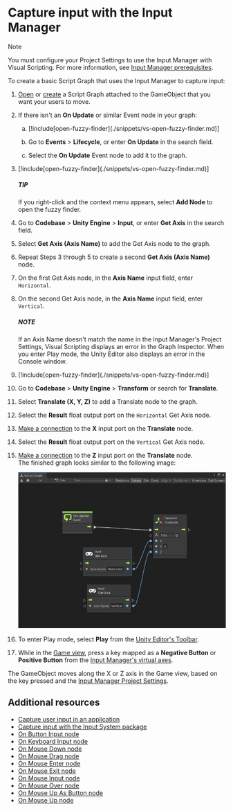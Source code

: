 ﻿# Capture input with the Input Manager

> [!NOTE]
> You must configure your Project Settings to use the Input Manager with Visual Scripting. For more information, see [Input Manager prerequisites](vs-capture-player-input.md#input-manager-prerequisites).

To create a basic Script Graph that uses the Input Manager to capture input: 

<ol>
<li><p><a href="vs-open-graph-edit.md">Open</a> or <a href="vs-create-graph.md">create</a> a Script Graph attached to the GameObject that you want your users to move.</p></li>
<li><p>If there isn't an <strong>On Update</strong> or similar Event node in your graph:</p>
    <ol type="a">
        <li><p>[!include[open-fuzzy-finder](./snippets/vs-open-fuzzy-finder.md)]</p></li>
        <li><p>Go to <strong>Events</strong> &gt; <strong>Lifecycle</strong>, or enter <strong>On Update</strong> in the search field.</p></li>
        <li><p>Select the <strong>On Update</strong> Event node to add it to the graph.</p></li>
    </ol>
</li>
<li><p>[!include[open-fuzzy-finder](./snippets/vs-open-fuzzy-finder.md)]</p></li>
<div class="TIP"><h5>TIP</h5><p>If you right-click and the context menu appears, select <strong>Add Node</strong> to open the fuzzy finder.</p></div>
<li><p>Go to <strong>Codebase</strong> &gt; <strong>Unity Engine</strong> &gt; <strong>Input</strong>, or enter <strong>Get Axis</strong> in the search field.</p></li>
<li><p>Select <strong>Get Axis (Axis Name)</strong> to add the Get Axis node to the graph.</p></li>
<li><p>Repeat Steps 3 through 5 to create a second <strong>Get Axis (Axis Name)</strong> node.</p></li>
<li><p>On the first Get Axis node, in the <strong>Axis Name</strong> input field, enter <code>Horizontal</code>.</p></li>
<li><p>On the second Get Axis node, in the <strong>Axis Name</strong> input field, enter <code>Vertical</code>.</p></li>
<div class="NOTE"><h5>NOTE</h5><p>If an Axis Name doesn't match the name in the Input Manager's Project Settings, Visual Scripting displays an error in the Graph Inspector. When you enter Play mode, the Unity Editor also displays an error in the Console window.</p></div>
<li><p>[!include[open-fuzzy-finder](./snippets/vs-open-fuzzy-finder.md)]</p></li>
<li><p>Go to <strong>Codebase</strong> &gt; <strong>Unity Engine</strong> &gt; <strong>Transform</strong> or search for <strong>Translate</strong>.</p></li>
<li><p>Select <strong>Translate (X, Y, Z)</strong> to add a Translate node to the graph.</p></li>
<li><p>Select the <strong>Result</strong> float output port on the <code>Horizontal</code> Get Axis node.</p></li>
<li><p><a href="vs-creating-connections.md">Make a connection</a> to the <strong>X</strong> input port on the <strong>Translate</strong> node.</p></li>
<li><p>Select the <strong>Result</strong> float output port on the <code>Vertical</code> Get Axis node.</p></li>
<li><p><a href="vs-creating-connections.md">Make a connection</a> to the <strong>Z</strong> input port on the <strong>Translate</strong> node. <br/>The finished graph looks similar to the following image:</p></li>
<p><img src="images/vs-input-old-system-example.png" alt="An image of the Graph window, that displays the final result of a simple input capture graph using the Input Manager. An On Update node connects to the Trigger input port on a Transform Translate node. The Result port on an Input Get Axis node with an Axis Name of Horizontal connects to the X input port on the Translate node. The Result port on another Input Get Axis node with an Axis Name of Vertical connects to the Z input port."></p>
<li><p>To enter Play mode, select <strong>Play</strong> from the <a href="https://docs.unity3d.com/Manual/Toolbar.html">Unity Editor's Toolbar</a>.</p></li>
<li><p>While in the <a href="https://docs.unity3d.com/Manual/GameView.html">Game view</a>, press a key mapped as a <strong>Negative Button</strong> or <strong>Positive Button</strong> from the <a href="https://docs.unity3d.com/Documentation/Manual/class-InputManager.html">Input Manager's virtual axes</a>.</p></li>
</ol>

The GameObject moves along the X or Z axis in the Game view, based on the key pressed and the [Input Manager Project Settings](https://docs.unity3d.com/Documentation/Manual/class-InputManager.html). 

## Additional resources

- [Capture user input in an application](vs-capture-player-input.md)
- [Capture input with the Input System package](vs-capturing-player-inputs-new.md)
- [On Button Input node](vs-nodes-events-on-button-input.md)
- [On Keyboard Input node](vs-nodes-events-on-keyboard-input.md)
- [On Mouse Down node](vs-nodes-events-on-mouse-down.md)
- [On Mouse Drag node](vs-nodes-events-on-mouse-drag.md)
- [On Mouse Enter node](vs-nodes-events-on-mouse-enter.md)
- [On Mouse Exit node](vs-nodes-events-on-mouse-exit.md)
- [On Mouse Input node](vs-nodes-events-on-mouse-input.md)
- [On Mouse Over node](vs-nodes-events-on-mouse-over.md)
- [On Mouse Up As Button node](vs-nodes-events-on-mouse-up-button.md)
- [On Mouse Up node](vs-nodes-events-on-mouse-up.md)

